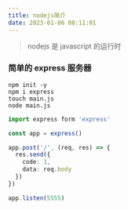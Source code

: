```yaml
---
title: nodejs简介
date: 2023-01-06 08:11:01
---
```


> nodejs 是 javascript 的运行时

### 简单的 express 服务器

```shell
npm init -y
npm i express
touch main.js
node main.js
```

```ts
import express form 'express'

const app = express()

app.post('/', (req, res) => {
  res.send({
    code: 1,
    data: req.body
  })
})

app.listen(5555)
```
